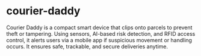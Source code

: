 # courier-daddy
Courier Daddy is a compact smart device that clips onto parcels to prevent theft or tampering. Using sensors, AI-based risk detection, and RFID access control, it alerts users via a mobile app if suspicious movement or handling occurs. It ensures safe, trackable, and secure deliveries anytime.
